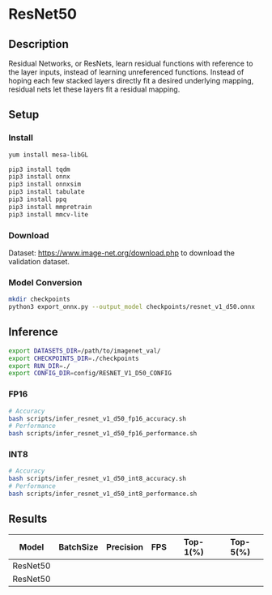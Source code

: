 # ResNet50

## Description
Residual Networks, or ResNets, learn residual functions with reference to the layer inputs, instead of learning unreferenced functions. Instead of hoping each few stacked layers directly fit a desired underlying mapping, residual nets let these layers fit a residual mapping.

## Setup

### Install
```bash
yum install mesa-libGL

pip3 install tqdm
pip3 install onnx
pip3 install onnxsim
pip3 install tabulate
pip3 install ppq
pip3 install mmpretrain
pip3 install mmcv-lite
```

### Download

Dataset: <https://www.image-net.org/download.php> to download the validation dataset.

### Model Conversion
```bash
mkdir checkpoints
python3 export_onnx.py --output_model checkpoints/resnet_v1_d50.onnx
```

## Inference
```bash
export DATASETS_DIR=/path/to/imagenet_val/
export CHECKPOINTS_DIR=./checkpoints
export RUN_DIR=./
export CONFIG_DIR=config/RESNET_V1_D50_CONFIG
```
### FP16

```bash
# Accuracy
bash scripts/infer_resnet_v1_d50_fp16_accuracy.sh
# Performance
bash scripts/infer_resnet_v1_d50_fp16_performance.sh
```

### INT8
```bash
# Accuracy
bash scripts/infer_resnet_v1_d50_int8_accuracy.sh
# Performance
bash scripts/infer_resnet_v1_d50_int8_performance.sh
```

## Results

Model    |BatchSize  |Precision |FPS       |Top-1(%)  |Top-5(%)
---------|-----------|----------|----------|----------|--------
ResNet50 |           |          |          |          |      
ResNet50 |           |          |          |          |      


